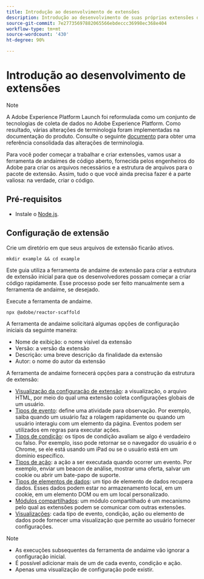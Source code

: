 ```yaml
---
title: Introdução ao desenvolvimento de extensões
description: Introdução ao desenvolvimento de suas próprias extensões de tag no Adobe Experience Platform.
source-git-commit: 7e27735697882065566ebdeccc36998ec368e404
workflow-type: tm+mt
source-wordcount: '430'
ht-degree: 90%

---
```


# Introdução ao desenvolvimento de extensões

>[!NOTE]
>
>A Adobe Experience Platform Launch foi reformulada como um conjunto de tecnologias de coleta de dados no Adobe Experience Platform. Como resultado, várias alterações de terminologia foram implementadas na documentação do produto. Consulte o seguinte [documento](../term-updates.md) para obter uma referência consolidada das alterações de terminologia.

Para você poder começar a trabalhar e criar extensões, vamos usar a ferramenta de andaimes de código aberto, fornecida pelos engenheiros do Adobe para criar os arquivos necessários e a estrutura de arquivos para o pacote de extensão. Assim, tudo o que você ainda precisa fazer é a parte valiosa: na verdade, criar o código.

## Pré-requisitos

* Instale o [Node.js](https://nodejs.org/pt-br/download/).

## Configuração de extensão

Crie um diretório em que seus arquivos de extensão ficarão ativos.

```shell
mkdir example && cd example
```

Este guia utiliza a ferramenta de andaime de extensão para criar a estrutura de extensão inicial para que os desenvolvedores possam começar a criar código rapidamente. Esse processo pode ser feito manualmente sem a ferramenta de andaime, se desejado.

Execute a ferramenta de andaime.

```shell
npx @adobe/reactor-scaffold
```

A ferramenta de andaime solicitará algumas opções de configuração iniciais da seguinte maneira:

* Nome de exibição: o nome visível da extensão
* Versão: a versão da extensão
* Descrição: uma breve descrição da finalidade da extensão
* Autor: o nome do autor da extensão

A ferramenta de andaime fornecerá opções para a construção da estrutura de extensão:

* [Visualização da configuração de extensão](./configuration.md): a visualização, o arquivo HTML, por meio do qual uma extensão coleta configurações globais de um usuário.
* [Tipos de evento](./web/event-types.md): define uma atividade para observação. Por exemplo, saiba quando um usuário faz a rolagem rapidamente ou quando um usuário interagiu com um elemento da página. Eventos podem ser utilizados em regras para executar ações.
* [Tipos de condição](./web/condition-types.md): os tipos de condição avaliam se algo é verdadeiro ou falso.
Por exemplo, isso pode retornar se o navegador do usuário é o Chrome, se ele está usando um iPad ou se o usuário está em um domínio específico.
* [Tipos de ação](./web/action-types.md): a ação a ser executada quando ocorrer um evento. Por exemplo, enviar um beacon de análise, mostrar uma oferta, salvar um cookie ou abrir um bate-papo de suporte.
* [Tipos de elementos de dados](./web/data-element-types.md): um tipo de elemento de dados recupera dados. Esses dados podem estar no armazenamento local, em um cookie, em um elemento DOM ou em um local personalizado.
* [Módulos compartilhados](./web/shared.md): um módulo compartilhado é um mecanismo pelo qual as extensões podem se comunicar com outras extensões.
* [Visualizações](./web/views.md): cada tipo de evento, condição, ação ou elemento de dados pode fornecer uma visualização que permite ao usuário fornecer configurações.

>[!NOTE]
>
>* As execuções subsequentes da ferramenta de andaime vão ignorar a configuração inicial.
>* É possível adicionar mais de um de cada evento, condição e ação.
>* Apenas uma visualização de configuração pode existir.

